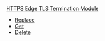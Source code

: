 <!-- Code generated for API Clients. DO NOT EDIT. -->

[HTTPS Edge TLS Termination Module](#https-edge-tls-termination-module)

- [Replace](#https-edge-tls-termination-module/#replace)
- [Get](#https-edge-tls-termination-module/#get)
- [Delete](#https-edge-tls-termination-module/#delete)
